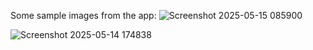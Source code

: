 Some sample images from the app:
![Screenshot 2025-05-15 085900](https://github.com/user-attachments/assets/3700fbea-3ef7-440d-8bca-ddcef707309c)

![Screenshot 2025-05-14 174838](https://github.com/user-attachments/assets/8f95f782-4ca6-4af0-83a2-95e2b7e38aee)
